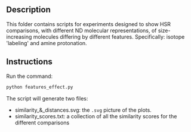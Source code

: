 ## Description

This folder contains scripts for experiments designed to show HSR comparisons, with different ND molecular representations, of size-increasing molecules differing by different features. Specifically: isotope 'labeling' and amine protonation.

## Instructions


Run the command:

```bash
python features_effect.py
```

The script will generate two files:

- similarity_&_distances.svg: the `.svg` picture of the plots.
- similarity_scores.txt: a collection of all the similarity scores for the different comparisons



